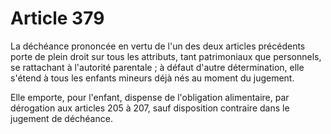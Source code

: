 # Article 379

La déchéance prononcée en vertu de l'un des deux articles précédents porte de plein droit sur tous les attributs, tant patrimoniaux que personnels, se rattachant à l'autorité parentale ; à défaut d'autre détermination, elle s'étend à tous les enfants mineurs déjà nés au moment du jugement.

Elle emporte, pour l'enfant, dispense de l'obligation alimentaire, par dérogation aux articles 205 à 207, sauf disposition contraire dans le jugement de déchéance.
